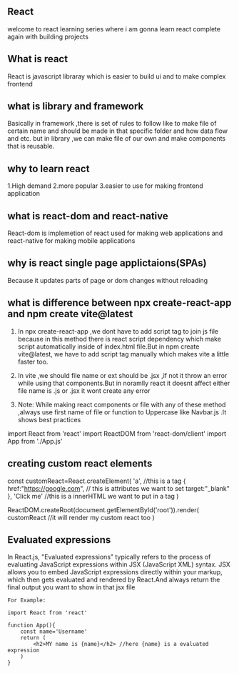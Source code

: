 
## React
 welcome to react learning series where i am gonna learn react complete again with building projects

## What is react
React is javascript libraray which is easier to build ui and to make complex frontend

## what is library and framework
Basically in framework ,there is set of rules to follow like to make file of certain name and should be made in that specific folder and how data flow and etc. but in library ,we can make file of our own and make components that is reusable.

## why to learn react 
1.High demand
2.more popular
3.easier to use for making frontend application

## what is react-dom and react-native
React-dom is implemetion of react  used for making web applications and react-native for making mobile applications 


## why is react single page applictaions(SPAs)
Because it updates parts of page or dom changes without reloading

## what is difference between npx create-react-app and npm create vite@latest
1. In npx create-react-app ,we dont have to add script tag to join js file because in this method there is 
react script dependency which make script automatically inside of index.html file.But in npm create vite@latest,
we have to add script tag  manually which makes vite a little faster too.

2. In vite ,we should file name or ext should be .jsx ,if not it throw an error while using that components.But
in noramlly react it doesnt affect either file name is .js or .jsx it wont create any error

3. Note: While making react components or file with any of these method ,always use first name of file or function to Uppercase like Navbar.js .It shows best practices


import React from 'react'
import ReactDOM from 'react-dom/client'
import App from './App.js'

## creating custom react elements
const customReact=React.createElement(
    'a', //this is a tag 
    {
        href:"https://google.com", // this is attributes we want to set 
        target:"_blank"            
    },
    'Click me'   //this is a innerHTML we want to put in a tag 
)


ReactDOM.createRoot(document.getElementById('root')).render(
    <!-- <App/> // generally here we render our app components in react by default -->
    customReact //it will render my custom react too
)

## Evaluated expressions
In React.js, "Evaluated expressions" typically refers to the process of evaluating JavaScript expressions within JSX (JavaScript XML) syntax. JSX allows you to embed JavaScript expressions directly within your markup, which then gets evaluated and rendered by React.And always return the final output you want to show in that 
jsx file

```
For Example:

import React from 'react'

function App(){
    const name='Username'
    return (
        <h2>MY name is {name}</h2> //here {name} is a evaluated expression
    )
}
```